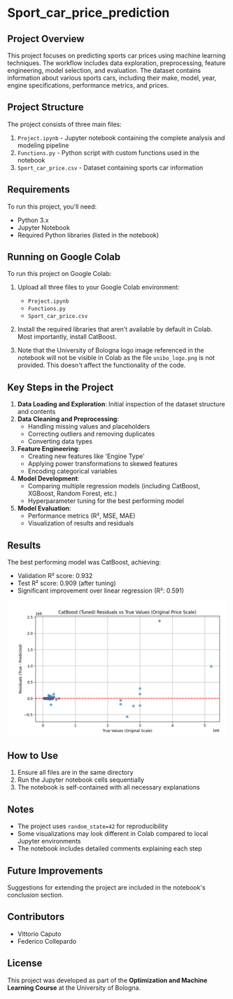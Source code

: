 # Sport_car_price_prediction

## Project Overview
This project focuses on predicting sports car prices using machine learning techniques. The workflow includes data exploration, preprocessing, feature engineering, model selection, and evaluation. The dataset contains information about various sports cars, including their make, model, year, engine specifications, performance metrics, and prices.

## Project Structure
The project consists of three main files:
1. `Project.ipynb` - Jupyter notebook containing the complete analysis and modeling pipeline
2. `Functions.py` - Python script with custom functions used in the notebook
3. `Sport_car_price.csv` - Dataset containing sports car information

## Requirements
To run this project, you'll need:
- Python 3.x
- Jupyter Notebook
- Required Python libraries (listed in the notebook)

## Running on Google Colab
To run this project on Google Colab:

1. Upload all three files to your Google Colab environment:
   - `Project.ipynb`
   - `Functions.py`
   - `Sport_car_price.csv`

2. Install the required libraries that aren't available by default in Colab. Most importantly, install CatBoost.

3. Note that the University of Bologna logo image referenced in the notebook will not be visible in Colab as the file `unibo_logo.png` is not provided. This doesn't affect the functionality of the code.

## Key Steps in the Project
1. **Data Loading and Exploration**: Initial inspection of the dataset structure and contents
2. **Data Cleaning and Preprocessing**:
   - Handling missing values and placeholders
   - Correcting outliers and removing duplicates
   - Converting data types
3. **Feature Engineering**:
   - Creating new features like 'Engine Type'
   - Applying power transformations to skewed features
   - Encoding categorical variables
4. **Model Development**:
   - Comparing multiple regression models (including CatBoost, XGBoost, Random Forest, etc.)
   - Hyperparameter tuning for the best performing model
5. **Model Evaluation**:
   - Performance metrics (R², MSE, MAE)
   - Visualization of results and residuals

## Results
The best performing model was CatBoost, achieving:
- Validation R² score: 0.932
- Test R² score: 0.909 (after tuning)
- Significant improvement over linear regression (R²: 0.591)

<p align="center">
  <img src="figs/Result.png" alt="Results" width="500">
</p>

## How to Use
1. Ensure all files are in the same directory
2. Run the Jupyter notebook cells sequentially
3. The notebook is self-contained with all necessary explanations

## Notes
- The project uses `random_state=42` for reproducibility
- Some visualizations may look different in Colab compared to local Jupyter environments
- The notebook includes detailed comments explaining each step

## Future Improvements
Suggestions for extending the project are included in the notebook's conclusion section.

## Contributors
- Vittorio Caputo
- Federico Collepardo

## License

This project was developed as part of the **Optimization and Machine Learning Course** at the University of Bologna.

